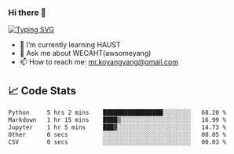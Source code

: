 ### Hi there 👋

[![Typing SVG](https://readme-typing-svg.herokuapp.com?color=%23F78A63&lines=Here+are+some+ideas+to+get+you+started%3A)](https://git.io/typing-svg)

- 🌱 I’m currently learning HAUST
- 💬 Ask me about WECAHT(awsomeyang)
- 📫 How to reach me: mr.koyangyang@gmail.com

## &#x1f4c8; Code Stats
<!--START_SECTION:waka-->

```txt
Python     5 hrs 2 mins    █████████████████░░░░░░░░   68.20 %
Markdown   1 hr 15 mins    ████▒░░░░░░░░░░░░░░░░░░░░   16.99 %
Jupyter    1 hr 5 mins     ███▓░░░░░░░░░░░░░░░░░░░░░   14.73 %
Other      0 secs          ░░░░░░░░░░░░░░░░░░░░░░░░░   00.05 %
CSV        0 secs          ░░░░░░░░░░░░░░░░░░░░░░░░░   00.03 %
```

<!--END_SECTION:waka-->